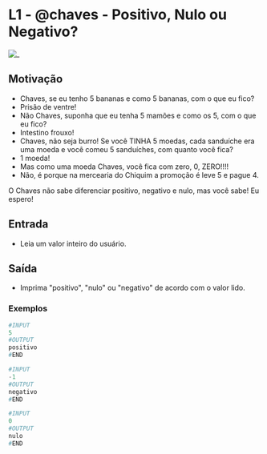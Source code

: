 # L1 - @chaves - Positivo, Nulo ou Negativo?

![_](cover.jpg)

## Motivação

- Chaves, se eu tenho 5 bananas e como 5 bananas, com o que eu fico?
- Prisão de ventre!
- Não Chaves, suponha que eu tenha 5 mamões e como os 5, com o que eu fico?
- Intestino frouxo!
- Chaves, não seja burro! Se você TINHA 5 moedas, cada sanduíche era uma moeda
e você comeu 5 sanduíches, com quanto você fica?
- 1 moeda!
- Mas como uma moeda Chaves, você fica com zero, 0, ZERO!!!!
- Não, é porque na mercearia do Chiquim a promoção é leve 5 e pague 4.

O Chaves não sabe diferenciar positivo, negativo e nulo, mas você sabe!
Eu espero!

## Entrada

- Leia um valor inteiro do usuário.

## Saída

- Imprima "positivo", "nulo" ou "negativo" de acordo com o valor lido.

### Exemplos

``` py
#INPUT
5
#OUTPUT
positivo
#END

#INPUT
-1
#OUTPUT
negativo
#END

#INPUT
0
#OUTPUT
nulo
#END
```
